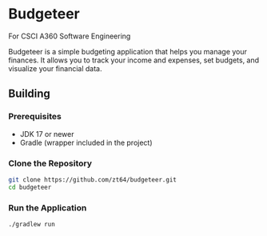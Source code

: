 # Budgeteer

For CSCI A360 Software Engineering

Budgeteer is a simple budgeting application that helps you manage your finances. It allows you to track your income and
expenses, set budgets, and visualize your financial data. 

## Building

### Prerequisites

- JDK 17 or newer
- Gradle (wrapper included in the project)

### Clone the Repository

```bash
git clone https://github.com/zt64/budgeteer.git
cd budgeteer
```

### Run the Application
```bash
./gradlew run
```